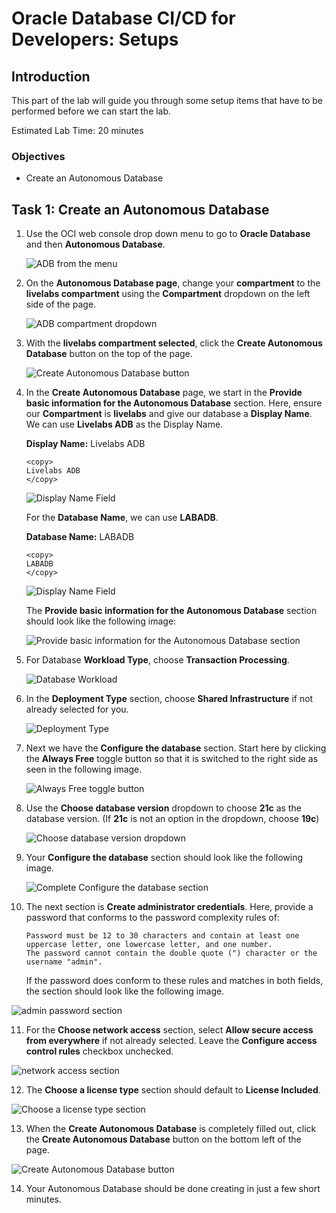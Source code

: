 # Oracle Database CI/CD for Developers: Setups

## Introduction

This part of the lab will guide you through some setup items that have to be performed before we can start the lab.

Estimated Lab Time: 20 minutes

### Objectives

- Create an Autonomous Database


## Task 1: Create an Autonomous Database

1. Use the OCI web console drop down menu to go to **Oracle Database** and then **Autonomous Database**.

    ![ADB from the menu](./images/adb-1.png)

2. On the **Autonomous Database page**, change your **compartment** to the **livelabs compartment** using the **Compartment** dropdown on the left side of the page.

    ![ADB compartment dropdown](./images/adb-2.png)

3. With the **livelabs compartment selected**, click the **Create Autonomous Database** button on the top of the page.

    ![Create Autonomous Database button](./images/adb-3.png)


4. In the **Create Autonomous Database** page, we start in the **Provide basic information for the Autonomous Database** section. Here, ensure our **Compartment** is **livelabs** and give our database a **Display Name**. We can use **Livelabs ADB** as the Display Name.

    **Display Name:** Livelabs ADB

    ````
    <copy>
    Livelabs ADB
    </copy>
    ````
    ![Display Name Field](./images/adb-4.png)

    For the **Database Name**, we can use **LABADB**.

      **Database Name:** LABADB

    ````
    <copy>
    LABADB
    </copy>
    ````
    ![Display Name Field](./images/adb-5.png)  

    The **Provide basic information for the Autonomous Database** section should look like the following image:

   ![Provide basic information for the Autonomous Database section](./images/adb-6.png)  

5. For Database **Workload Type**, choose **Transaction Processing**.

   ![Database Workload](./images/adb-7.png)  

6. In the **Deployment Type** section, choose **Shared Infrastructure** if not already selected for you.

   ![Deployment Type](./images/adb-8.png)  

7. Next we have the **Configure the database** section. Start here by clicking the **Always Free** toggle button so that it is switched to the right side as seen in the following image.

   ![Always Free toggle button](./images/adb-9.png)  

8. Use the **Choose database version** dropdown to choose **21c** as the database version. (If **21c** is not an option in the dropdown, choose **19c**)

   ![Choose database version dropdown](./images/adb-10.png)

9. Your **Configure the database** section should look like the following image.

   ![Complete Configure the database section](./images/adb-11.png)

10. The next section is **Create administrator credentials**. Here, provide a password that conforms to the password complexity rules of:

    ```
    Password must be 12 to 30 characters and contain at least one uppercase letter, one lowercase letter, and one number.
    The password cannot contain the double quote (") character or the username "admin".
    ```

    If the password does conform to these rules and matches in both fields, the section should look like the following image.

   ![admin password section](./images/adb-12.png)

11. For the **Choose network access** section, select **Allow secure access from everywhere** if not already selected. Leave the **Configure access control rules** checkbox unchecked.

   ![network access section](./images/adb-13.png)

12. The **Choose a license type** section should default to **License Included**.

   ![Choose a license type section](./images/adb-14.png)

13. When the **Create Autonomous Database** is completely filled out, click the **Create Autonomous Database** button on the bottom left of the page.

   ![Create Autonomous Database button](./images/adb-15.png)

14. Your Autonomous Database should be done creating in just a few short minutes. 
